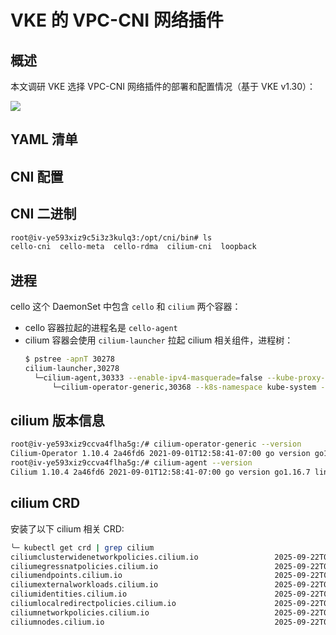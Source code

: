 # VKE 的 VPC-CNI 网络插件

## 概述

本文调研 VKE 选择 VPC-CNI 网络插件的部署和配置情况（基于 VKE v1.30）：

![](https://image-host-1251893006.cos.ap-chengdu.myqcloud.com/2025%2F09%2F22%2F20250922152737.png)

## YAML 清单

<Tabs>
  <TabItem value="1" label="cello">
    <FileBlock file="vendor/volcengine/cello-daemonset.yaml" showLineNumbers />
  </TabItem>
  <TabItem value="2" label="cello-config">
    <FileBlock file="vendor/volcengine/cello-config-configmap.yaml" showLineNumbers />
  </TabItem>
  <TabItem value="3" label="cilium-config">
    <FileBlock file="vendor/volcengine/cilium-config-configmap.yaml" showLineNumbers />
  </TabItem>
</Tabs>

## CNI 配置

<Tabs>
  <TabItem value="1" label="cello-meta">
    <FileBlock file="vendor/volcengine/01-cello-meta.conflist" showLineNumbers title="/etc/cni/net.d/01-cello-meta.conflist" language="json" />
  </TabItem>
  <TabItem value="2" label="cello-config">
    <FileBlock file="vendor/volcengine/10-cello.conflist" showLineNumbers title="/etc/cni/net.d/10-cello.conflist" language="json" />
  </TabItem>
</Tabs>

## CNI 二进制

```bash
root@iv-ye593xiz9c5i3z3kulq3:/opt/cni/bin# ls
cello-cni  cello-meta  cello-rdma  cilium-cni  loopback
```

## 进程

cello 这个 DaemonSet 中包含 `cello` 和 `cilium` 两个容器：
- cello 容器拉起的进程名是 `cello-agent`
- cilium 容器会使用 `cilium-launcher` 拉起 cilium 相关组件，进程树：
  ```bash
  $ pstree -apnT 30278
  cilium-launcher,30278
    └─cilium-agent,30333 --enable-ipv4-masquerade=false --kube-proxy-replacement=strict --node-port-mode=snat --disable-envoy-version-check=true --disable-cnp-status-updates=true --enable-local-node-route=false --datapath-mode=ipvlan --enable-bandwidth-manager=true --agent-health-port=9099 --ipv4-range=169.254.0.0/16 --enable-endpoint-health-checking=false --bpf-map-dynamic-size-ratio=0.0025 --enable-ipv4=true --debug=false --enable-policy=never --ipam=cluster-pool --ipvlan-master-device=eth0 --enable-host-legacy-routing=true --tunnel=disabled --direct-routing-device=eth0 --enable-ipv6=false
        └─cilium-operator-generic,30368 --k8s-namespace kube-system --identity-gc-interval 10m --identity-heartbeat-timeout 20m
  ```

## cilium 版本信息

```bash
root@iv-ye593xiz9ccva4flha5g:/# cilium-operator-generic --version
Cilium-Operator 1.10.4 2a46fd6 2021-09-01T12:58:41-07:00 go version go1.16.7 linux/amd64
root@iv-ye593xiz9ccva4flha5g:/# cilium-agent --version
Cilium 1.10.4 2a46fd6 2021-09-01T12:58:41-07:00 go version go1.16.7 linux/amd64
```

## cilium CRD

安装了以下 cilium 相关 CRD:

```bash
╰─ kubectl get crd | grep cilium
ciliumclusterwidenetworkpolicies.cilium.io                 2025-09-22T04:13:37Z
ciliumegressnatpolicies.cilium.io                          2025-09-22T04:13:36Z
ciliumendpoints.cilium.io                                  2025-09-22T04:13:36Z
ciliumexternalworkloads.cilium.io                          2025-09-22T04:13:36Z
ciliumidentities.cilium.io                                 2025-09-22T04:13:36Z
ciliumlocalredirectpolicies.cilium.io                      2025-09-22T04:13:36Z
ciliumnetworkpolicies.cilium.io                            2025-09-22T04:13:37Z
ciliumnodes.cilium.io                                      2025-09-22T04:13:36Z
```
